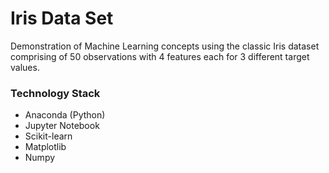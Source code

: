 # Iris Data Set

Demonstration of Machine Learning concepts using the classic Iris dataset comprising of 50 observations with 4 features each for 3 different target values.

### Technology Stack
* Anaconda (Python)
* Jupyter Notebook
* Scikit-learn
* Matplotlib
* Numpy
